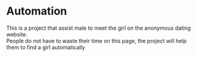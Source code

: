 # Automation
This is a project that assist male to meet the girl on the anonymous dating website.<br />
People do not have to waste their time on this page, the project will help them to find a girl automatically
